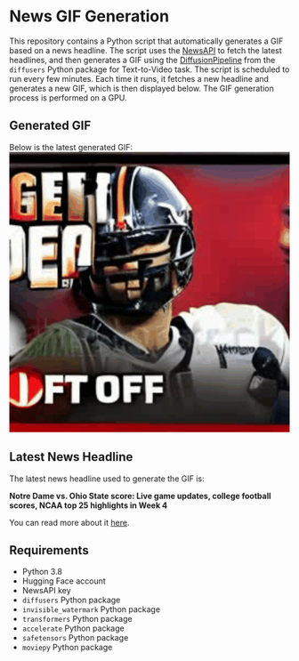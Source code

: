 # News GIF Generation
This repository contains a Python script that automatically generates a GIF based on a news headline. The script uses the [NewsAPI](https://newsapi.org/) to fetch the latest headlines, and then generates a GIF using the [DiffusionPipeline](https://github.com/huggingface/diffusers) from the `diffusers` Python package for Text-to-Video task.
The script is scheduled to run every few minutes. Each time it runs, it fetches a new headline and generates a new GIF, which is then displayed below. The GIF generation process is performed on a GPU.

## Generated GIF
Below is the latest generated GIF:
![Generated GIF](output.gif?raw=true&v=1695605724)

## Latest News Headline
The latest news headline used to generate the GIF is:

**Notre Dame vs. Ohio State score: Live game updates, college football scores, NCAA top 25 highlights in Week 4**

You can read more about it [here](https://www.cbssports.com/college-football/news/notre-dame-vs-ohio-state-score-live-game-updates-college-football-scores-ncaa-top-25-highlights-in-week-4/live/).

## Requirements
- Python 3.8
- Hugging Face account
- NewsAPI key
- `diffusers` Python package
- `invisible_watermark` Python package
- `transformers` Python package
- `accelerate` Python package
- `safetensors` Python package
- `moviepy` Python package
